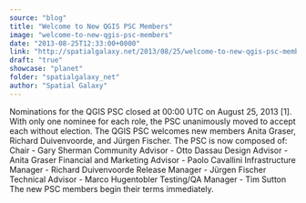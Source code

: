 ```yaml
---
source: "blog"
title: "Welcome to New QGIS PSC Members"
image: "welcome-to-new-qgis-psc-members"
date: "2013-08-25T12:33:00+0000"
link: "http://spatialgalaxy.net/2013/08/25/welcome-to-new-qgis-psc-members/"
draft: "true"
showcase: "planet"
folder: "spatialgalaxy_net"
author: "Spatial Galaxy"
---
```


Nominations for the QGIS PSC closed at 00:00 UTC on August 25, 2013 [1].
With only one nominee for each role, the PSC unanimously moved to accept each without election.
The QGIS PSC welcomes new members Anita Graser, Richard Duivenvoorde, and Jürgen Fischer.
The PSC is now composed of:
 Chair - Gary Sherman Community Advisor - Otto Dassau Design Advisor - Anita Graser Financial and Marketing Advisor - Paolo Cavallini Infrastructure Manager - Richard Duivenvoorde Release Manager - Jürgen Fischer Technical Advisor - Marco Hugentobler Testing/QA Manager - Tim Sutton  The new PSC members begin their terms immediately.
